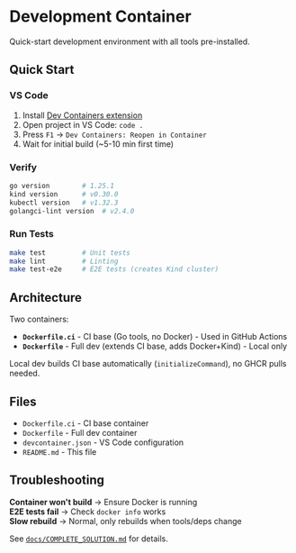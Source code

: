 # Development Container

Quick-start development environment with all tools pre-installed.

## Quick Start

### VS Code
1. Install [Dev Containers extension](https://marketplace.visualstudio.com/items?itemName=ms-vscode-remote.remote-containers)
2. Open project in VS Code: `code .`
3. Press `F1` → `Dev Containers: Reopen in Container`
4. Wait for initial build (~5-10 min first time)

### Verify
```bash
go version        # 1.25.1
kind version      # v0.30.0
kubectl version   # v1.32.3
golangci-lint version  # v2.4.0
```

### Run Tests
```bash
make test         # Unit tests
make lint         # Linting
make test-e2e     # E2E tests (creates Kind cluster)
```

## Architecture

Two containers:
- **`Dockerfile.ci`** - CI base (Go tools, no Docker) - Used in GitHub Actions
- **`Dockerfile`** - Full dev (extends CI base, adds Docker+Kind) - Local only

Local dev builds CI base automatically (`initializeCommand`), no GHCR pulls needed.

## Files

- `Dockerfile.ci` - CI base container
- `Dockerfile` - Full dev container  
- `devcontainer.json` - VS Code configuration
- `README.md` - This file

## Troubleshooting

**Container won't build** → Ensure Docker is running  
**E2E tests fail** → Check `docker info` works  
**Slow rebuild** → Normal, only rebuilds when tools/deps change

See [`docs/COMPLETE_SOLUTION.md`](../docs/COMPLETE_SOLUTION.md) for details.